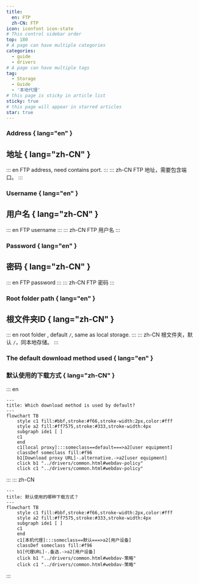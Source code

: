 ```yaml
---
title:
  en: FTP
  zh-CN: FTP
icon: iconfont icon-state
# This control sidebar order
top: 180
# A page can have multiple categories
categories:
  - guide
  - drivers
# A page can have multiple tags
tag:
  - Storage
  - Guide
  - '本地代理'
# this page is sticky in article list
sticky: true
# this page will appear in starred articles
star: true
---
```


### **Address** { lang="en" }

## **地址** { lang="zh-CN" }

::: en
FTP address, need contains port.
:::
::: zh-CN
FTP 地址，需要包含端口。
:::

### **Username** { lang="en" }

## **用户名** { lang="zh-CN" }

::: en
FTP username
:::
::: zh-CN
FTP 用户名
:::

### **Password** { lang="en" }

## **密码** { lang="zh-CN" }

::: en
FTP password
:::
::: zh-CN
FTP 密码
:::

### **Root folder path** { lang="en" }

## **根文件夹ID** { lang="zh-CN" }

::: en
root folder , default `/`, same as local storage.
:::
::: zh-CN
根文件夹，默认 `/`，同本地存储。
:::

### **The default download method used** { lang="en" }

### **默认使用的下载方式** { lang="zh-CN" }

::: en

```mermaid
---
title: Which download method is used by default?
---
flowchart TB
    style c1 fill:#bbf,stroke:#f66,stroke-width:2px,color:#fff
    style a2 fill:#ff7575,stroke:#333,stroke-width:4px
    subgraph ide1 [ ]
    c1
    end
    c1[local proxy]:::someclass==default===>a2[user equipment]
    classDef someclass fill:#f96
    b1[Download proxy URL]-.alternative.->a2[user equipment]
    click b1 "../drivers/common.html#webdav-policy"
    click c1 "../drivers/common.html#webdav-policy"
```

:::
::: zh-CN

```mermaid
---
title: 默认使用的哪种下载方式？
---
flowchart TB
    style c1 fill:#bbf,stroke:#f66,stroke-width:2px,color:#fff
    style a2 fill:#ff7575,stroke:#333,stroke-width:4px
    subgraph ide1 [ ]
    c1
    end
    c1[本机代理]:::someclass==默认===>a2[用户设备]
    classDef someclass fill:#f96
    b1[代理URL]-.备选.->a2[用户设备]
    click b1 "../drivers/common.html#webdav-策略"
    click c1 "../drivers/common.html#webdav-策略"
```

:::
